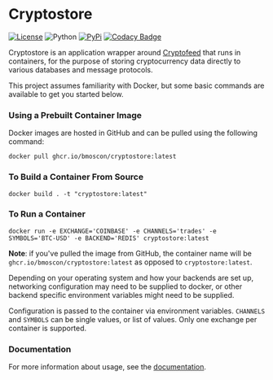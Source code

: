 # Cryptostore

[![License](https://img.shields.io/badge/license-XFree86-blue.svg)](LICENSE)
![Python](https://img.shields.io/badge/Python-3.7+-green.svg)
[![PyPi](https://img.shields.io/badge/PyPi-cryptostore-brightgreen.svg)](https://pypi.python.org/pypi/cryptostore)
[![Codacy Badge](https://api.codacy.com/project/badge/Grade/da2a982c976649e193c807895ee7a33c)](https://www.codacy.com/manual/bmoscon/cryptostore?utm_source=github.com&amp;utm_medium=referral&amp;utm_content=bmoscon/cryptostore&amp;utm_campaign=Badge_Grade)

Cryptostore is an application wrapper around [Cryptofeed](https://github.com/bmoscon/cryptofeed) that runs in containers, for the purpose of storing cryptocurrency data directly to various databases and message protocols.

This project assumes familiarity with Docker, but some basic commands are available to get you started below.

### Using a Prebuilt Container Image

Docker images are hosted in GitHub and can be pulled using the following command:

```
docker pull ghcr.io/bmoscon/cryptostore:latest
```

### To Build a Container From Source

```
docker build . -t "cryptostore:latest"
```


### To Run a Container

```
docker run -e EXCHANGE='COINBASE' -e CHANNELS='trades' -e SYMBOLS='BTC-USD' -e BACKEND='REDIS' cryptostore:latest
```

**Note**: if you've pulled the image from GitHub, the container name will be `ghcr.io/bmoscon/cryptostore:latest` as opposed to `cryptostore:latest`.


Depending on your operating system and how your backends are set up, networking configuration may need to be supplied to docker, or other backend specific environment variables might need to be supplied. 

Configuration is passed to the container via environment variables. `CHANNELS` and `SYMBOLS` can be single values, or list of values. Only one exchange per container is supported.


### Documentation

For more information about usage, see the [documentation](docs/).
